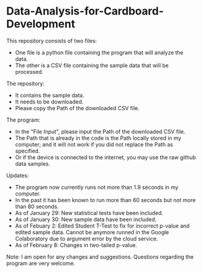 # Data-Analysis-for-Cardboard-Development

This repository consists of two files: 
- One file is a python file containing the program that will analyze the data.
- The other is a CSV file containing the sample data that will be processed.

The repository:
- It contains the sample data.
- It needs to be downloaded.
- Please copy the Path of the downloaded CSV file.

The program:
- In the "File Input", please input the Path of the downloaded CSV file.
- The Path that is already in the code is the Path locally stored in my computer;
  and it will not work if you did not replace the Path as specified.
- Or if the device is connected to the internet, you may use the raw github data samples.

Updates:
- The program now currently runs not more than 1.9 seconds in my computer.
- In the past it has been known to run more than 60 seconds but not more than 80 seconds.
- As of January 29: New statistical tests have been included.
- As of January 30: New sample data have been included.
- As of Febuary 2: Edited Student T-Test to fix for incorrect p-value and edited sample data. 
  Cannot be anymore runned in the Google Colaboratory due to argument error by the cloud service.
- As of February 8: Changes in two-tailed p-value.

Note: I am open for any changes and suggestions. Questions regarding the program are very welcome.
